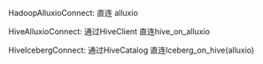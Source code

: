 HadoopAlluxioConnect: 直连 alluxio

HiveAlluxioConnect: 通过HiveClient 直连hive_on_alluxio

HiveIcebergConnect: 通过HiveCatalog 直连Iceberg_on_hive(alluxio)